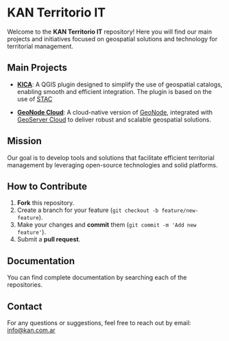 # KAN Territorio IT

Welcome to the **KAN Territorio IT** repository! Here you will find our main projects and initiatives focused on geospatial solutions and technology for territorial management.

## Main Projects

- **[KICA](https://github.com/Kan-T-IT/QGIS-KICa)**: A QGIS plugin designed to simplify the use of geospatial catalogs, enabling smooth and efficient integration. The plugin is based on the use of [STAC](https://stacspec.org/)

- **[GeoNode Cloud](https://github.com/Kan-T-IT/geonode-cloud)**: A cloud-native version of [GeoNode](https://github.com/GeoNode/geonode), integrated with [GeoServer Cloud](https://github.com/geoserver/geoserver-cloud) to deliver robust and scalable geospatial solutions.

## Mission

Our goal is to develop tools and solutions that facilitate efficient territorial management by leveraging open-source technologies and solid platforms.

## How to Contribute

1. **Fork** this repository.
2. Create a branch for your feature (`git checkout -b feature/new-feature`).
3. Make your changes and **commit** them (`git commit -m 'Add new feature'`).
4. Submit a **pull request**.

## Documentation

You can find complete documentation by searching each of the repositories.

## Contact

For any questions or suggestions, feel free to reach out  by email: info@kan.com.ar